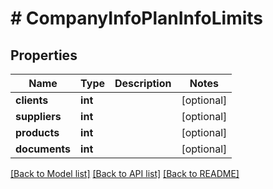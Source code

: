 # # CompanyInfoPlanInfoLimits

## Properties

Name | Type | Description | Notes
------------ | ------------- | ------------- | -------------
**clients** | **int** |  | [optional]
**suppliers** | **int** |  | [optional]
**products** | **int** |  | [optional]
**documents** | **int** |  | [optional]

[[Back to Model list]](../../README.md#models) [[Back to API list]](../../README.md#endpoints) [[Back to README]](../../README.md)
